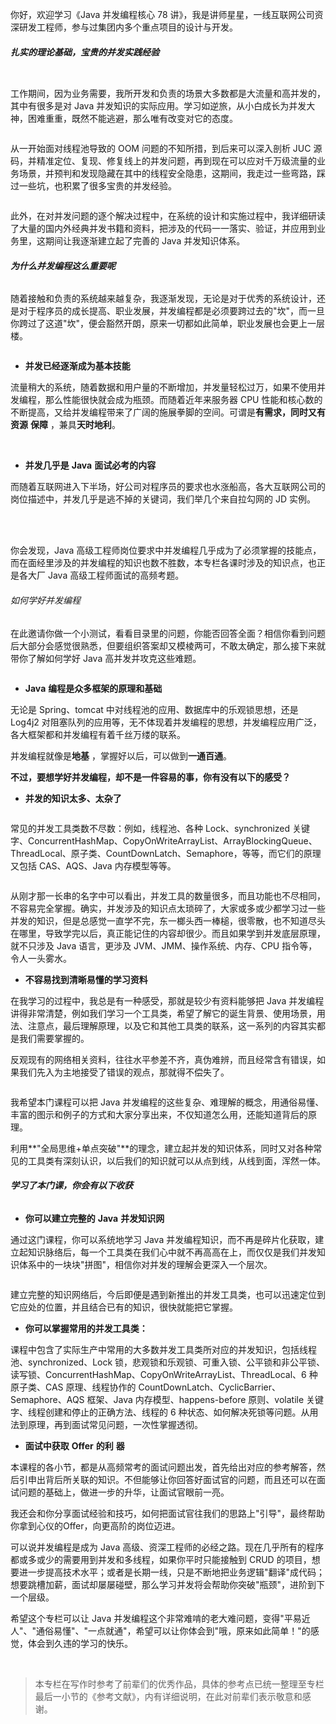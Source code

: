 你好，欢迎学习《Java 并发编程核心 78 讲》，我是讲师星星，一线互联网公司资深研发工程师，参与过集团内多个重点项目的设计与开发。

###### **扎实的理论基础，宝贵的并发实践经验**

<Image alt="" src="http://s0.lgstatic.com/i/image2/M01/A5/3E/CgoB5l3DgLOAN9TxAADOl2eK1YA757.png"/>

工作期间，因为业务需要，我所开发和负责的场景大多数都是大流量和高并发的，其中有很多是对 Java 并发知识的实际应用。学习如逆旅，从小白成长为并发大神，困难重重，既然不能逃避，那么唯有改变对它的态度。

<Image alt="" src="http://s0.lgstatic.com/i/image2/M01/A5/3E/CgoB5l3DgLOABnQDAAIty53kLZs981.png"/>

从一开始面对线程池导致的 OOM 问题的不知所措，到后来可以深入剖析 JUC 源码，并精准定位、复现、修复线上的并发问题，再到现在可以应对千万级流量的业务场景，并预判和发现隐藏在其中的线程安全隐患，这期间，我走过一些弯路，踩过一些坑，也积累了很多宝贵的并发经验。

<Image alt="" src="http://s0.lgstatic.com/i/image2/M01/A5/5E/CgotOV3DgLOAELhuAACPIXhX2bY626.png"/>

此外，在对并发问题的逐个解决过程中，在系统的设计和实施过程中，我详细研读了大量的国内外经典并发书籍和资料，把涉及的代码一一落实、验证，并应用到业务里，这期间让我逐渐建立起了完善的 Java 并发知识体系。

###### **为什么并发编程这么重要呢**

随着接触和负责的系统越来越复杂，我逐渐发现，无论是对于优秀的系统设计，还是对于程序员的成长提高、职业发展，并发编程都是必须要跨过去的"坎"，而一旦你跨过了这道"坎"，便会豁然开朗，原来一切都如此简单，职业发展也会更上一层楼。

<Image alt="" src="http://s0.lgstatic.com/i/image2/M01/A5/3E/CgoB5l3DgLOAEMv7AABnabGYURQ993.png"/>

* **并发已经逐渐成为基本技能**

流量稍大的系统，随着数据和用户量的不断增加，并发量轻松过万，如果不使用并发编程，那么性能很快就会成为瓶颈。而随着近年来服务器 CPU 性能和核心数的不断提高，又给并发编程带来了广阔的施展拳脚的空间。可谓是**有需求，同时又有资源** **保障** ，兼具**天时地利**。

<br />

* **并发几乎是** **Java** **面试必考的内容**

而随着互联网进入下半场，好公司对程序员的要求也水涨船高，各大互联网公司的岗位描述中，并发几乎是逃不掉的关键词，我们举几个来自拉勾网的 JD 实例。

<Image alt="" src="http://s0.lgstatic.com/i/image2/M01/A5/3E/CgoB5l3DgLOAJbveAAHrokwEb7Y378.png"/>

<Image alt="" src="http://s0.lgstatic.com/i/image2/M01/A5/5E/CgotOV3DgLOAXz5wAAG5iaGUShs303.png"/>

<Image alt="" src="http://s0.lgstatic.com/i/image2/M01/A5/5E/CgotOV3DgLOALZydAAE1RSJ3cV0452.png"/>

<Image alt="" src="http://s0.lgstatic.com/i/image2/M01/A5/3E/CgoB5l3DgLOAU2pxAAGWghflKDM777.png"/>

<br />

<Image alt="" src="http://s0.lgstatic.com/i/image2/M01/A5/5E/CgotOV3DgLOAOLUXAADh5hjW9Ao521.png"/>

<Image alt="" src="http://s0.lgstatic.com/i/image2/M01/A5/3E/CgoB5l3DgLOAe7dXAAGloBkIUlw875.png"/>

你会发现，Java 高级工程师岗位要求中并发编程几乎成为了必须掌握的技能点，而在面经里涉及的并发编程的知识也数不胜数，本专栏各课时涉及的知识点，也正是各大厂 Java 高级工程师面试的高频考题。  

###### 如何学好并发编程

在此邀请你做一个小测试，看看目录里的问题，你能否回答全面？相信你看到问题后大部分会感觉很熟悉，但要组织答案却又模棱两可，不敢太确定，那么接下来就带你了解如何学好 Java 高并发并攻克这些难题。

<Image alt="" src="http://s0.lgstatic.com/i/image2/M01/A5/5E/CgotOV3DgLSAHP18AACWVfXCugg682.png"/>

* **Java** **编程是众多框架的原理和基础**

无论是 Spring、tomcat 中对线程池的应用、数据库中的乐观锁思想，还是 Log4j2 对阻塞队列的应用等，无不体现着并发编程的思想，并发编程应用广泛，各大框架都和并发编程有着千丝万缕的联系。

并发编程就像是**地基** ，掌握好以后，可以做到**一通百通**。

**不过，要想学好并发编程，却不是一件容易的事，你有没有以下的感受？**

* **并发的知识太多、太杂了**

<Image alt="" src="http://s0.lgstatic.com/i/image2/M01/A5/3E/CgoB5l3DgLSABWlnAAAr88J9c9A926.png"/>

常见的并发工具类数不尽数：例如，线程池、各种 Lock、synchronized 关键字、ConcurrentHashMap、CopyOnWriteArrayList、ArrayBlockingQueue、ThreadLocal、原子类、CountDownLatch、Semaphore，等等，而它们的原理又包括 CAS、AQS、Java 内存模型等等。

<Image alt="" src="http://s0.lgstatic.com/i/image2/M01/A5/5E/CgotOV3DgLSABkjiAADTiPdaGcM233.png"/>

从刚才那一长串的名字中可以看出，并发工具的数量很多，而且功能也不尽相同，不容易完全掌握。确实，并发涉及的知识点太琐碎了，大家或多或少都学习过一些并发的知识，但是总感觉一直学不完，东一榔头西一棒槌，很零散，也不知道尽头在哪里，导致学完以后，真正能记住的内容却很少。而且如果学到并发底层原理，就不只涉及 Java 语言，更涉及 JVM、JMM、操作系统、内存、CPU 指令等，令人一头雾水。

* **不容易找到清晰易懂的学习资料**

在我学习的过程中，我总是有一种感受，那就是较少有资料能够把 Java 并发编程讲得非常清楚，例如我们学习一个工具类，希望了解它的诞生背景、使用场景，用法、注意点，最后理解原理，以及它和其他工具类的联系，这一系列的内容其实都是我们需要掌握的。

反观现有的网络相关资料，往往水平参差不齐，真伪难辨，而且经常含有错误，如果我们先入为主地接受了错误的观点，那就得不偿失了。

<Image alt="" src="http://s0.lgstatic.com/i/image2/M01/A5/3E/CgoB5l3DgLSAein_AADNovsebTk325.png"/>

我希望本门课程可以把 Java 并发编程的这些复杂、难理解的概念，用通俗易懂、丰富的图示和例子的方式和大家分享出来，不仅知道怎么用，还能知道背后的原理。

利用**"全局思维+单点突破"**的理念，建立起并发的知识体系，同时又对各种常见的工具类有深刻认识，以后我们的知识就可以从点到线，从线到面，浑然一体。

###### **学习了本门课，你会有以下收获**

* **你可以建立完整的** **Java** **并发知识网**

通过这门课程，你可以系统地学习 Java 并发编程知识，而不再是碎片化获取，建立起知识脉络后，每一个工具类在我们心中就不再高高在上，而仅仅是我们并发知识体系中的一块块"拼图"，相信你对并发的理解会更深入一个层次。

<Image alt="" src="http://s0.lgstatic.com/i/image2/M01/A5/5E/CgotOV3DgLSAGmEWAADo6Lxf6ww652.png"/>

建立完整的知识网络后，今后即便是遇到新推出的并发工具类，也可以迅速定位到它应处的位置，并且结合已有的知识，很快就能把它掌握。

* **你可以掌握常用的并发工具类：**

课程中包含了实际生产中常用的大多数并发工具类所对应的并发知识，包括线程池、synchronized、Lock 锁，悲观锁和乐观锁、可重入锁、公平锁和非公平锁、读写锁、ConcurrentHashMap、CopyOnWriteArrayList、ThreadLocal、6 种原子类、CAS 原理、线程协作的 CountDownLatch、CyclicBarrier、Semaphore、AQS 框架、Java 内存模型、happens-before 原则、volatile 关键字、线程创建和停止的正确方法、线程的 6 种状态、如何解决死锁等问题。从用法到原理，再到面试常见问题，一次性掌握透彻。

* **面试中获取** **Offer** **的利** **器**

本课程的各小节，都是从高频常考的面试问题出发，首先给出对应的参考解答，然后引申出背后所关联的知识。不但能够让你回答好面试官的问题，而且还可以在面试问题的基础上，做进一步的升华，让面试官眼前一亮。

我还会和你分享面试经验和技巧，如何把面试官往我们的思路上"引导"，最终帮助你拿到心仪的Offer，向更高阶的岗位迈进。

可以说并发编程是成为 Java 高级、资深工程师的必经之路。现在几乎所有的程序都或多或少的需要用到并发和多线程，如果你平时只能接触到 CRUD 的项目，想要进一步提高技术水平；或者是长期一线，只是不断地把业务逻辑"翻译"成代码；想要跳槽加薪，面试却屡屡碰壁，那么学习并发将会帮助你突破"瓶颈"，进阶到下一个层级。

希望这个专栏可以让 Java 并发编程这个非常难啃的老大难问题，变得"平易近人"、"通俗易懂"、"一点就通"，希望可以让你体会到"哦，原来如此简单！"的感觉，体会到久违的学习的快乐。

<br />

> 本专栏在写作时参考了前辈们的优秀作品，具体的参考点已统一整理至专栏最后一小节的《参考文献》，内有详细说明，在此对前辈们表示敬意和感谢。

<br />

<br />

